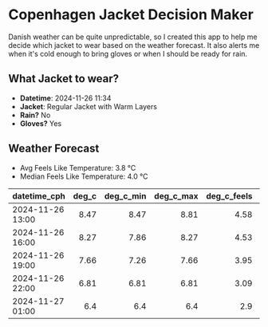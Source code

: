 
# Copenhagen Jacket Decision Maker

Danish weather can be quite unpredictable, so I created this app to help me decide which jacket to wear based on the weather forecast. 
It also alerts me when it's cold enough to bring gloves or when I should be ready for rain.

## What Jacket to wear?

- **Datetime**: 2024-11-26 11:34
- **Jacket**: Regular Jacket with Warm Layers
- **Rain?** No
- **Gloves?** Yes

## Weather Forecast
- Avg Feels Like Temperature: 3.8 °C
- Median Feels Like Temperature: 4.0 °C

| datetime_cph     |   deg_c |   deg_c_min |   deg_c_max |   deg_c_feels | weather   | wind   | rain   |
|:-----------------|--------:|------------:|------------:|--------------:|:----------|:-------|:-------|
| 2024-11-26 13:00 |    8.47 |        8.47 |        8.81 |          4.58 | Clouds    | High   | None   |
| 2024-11-26 16:00 |    8.27 |        7.86 |        8.27 |          4.53 | Clouds    | High   | None   |
| 2024-11-26 19:00 |    7.66 |        7.26 |        7.66 |          3.95 | Clouds    | High   | None   |
| 2024-11-26 22:00 |    6.81 |        6.81 |        6.81 |          3.09 | Clouds    | High   | None   |
| 2024-11-27 01:00 |    6.4  |        6.4  |        6.4  |          2.9  | Clouds    | High   | None   |
        